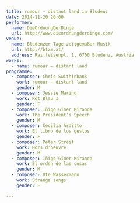 ```yaml
---
title: rumour — distant land in Bludenz
date: 2014-11-20 20:00
performer:
  name: DieOrdnungDerDinge
  url: http://www.dieordnungderdinge.com/
venue:
  name: Bludenzer Tage zeit­gemäßer Musik
  url: http://btzm.at/
  address: Raiffeisenpl. 1, 6700 Bludenz, Austria
works:
  - name: rumour — distant land
programme:
  - composer: Chris Swithinbank
    work: rumour — distant land
    gender: M
  - composer: Jessie Marino
    work: Rot Blau I
    gender: F
  - composer: Iñigo Giner Miranda
    work: The President’s Speech
    gender: M
  - composer: Cecilia Arditto
    work: El libro de los gestos
    gender: F
  - composer: Peter Streif
    work: Hors d'oeuvre
    gender: M
  - composer: Iñigo Giner Miranda
    work: El orden de las cosas
    gender: M
  - composer: Ute Wassermann
    work: Strange songs
    gender: F

---
```

